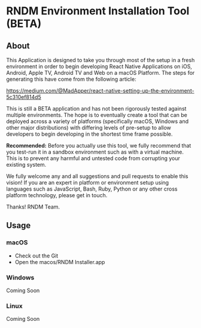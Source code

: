 # RNDM Environment Installation Tool (BETA)

## About

This Application is designed to take you through most of the setup in a fresh environment in order to begin developing React Native Applications on iOS, Android, Apple TV, Android TV and Web on a macOS Platform. The steps for generating this have come from the following article:

https://medium.com/@MadApper/react-native-setting-up-the-environment-5c310ef814d5

This is still a BETA application and has not been rigorously tested against multiple environments. The hope is to eventually create a tool that can be deployed across a variety of platforms (specifically macOS, Windows and other major distributions) with differing levels of pre-setup to allow developers to begin developing in the shortest time frame possible.

**Recommended:** Before you actually use this tool, we fully recommend that you test-run it in a sandbox environment such as with a virtual machine. This is to prevent any harmful and untested code from corrupting your existing system.

We fully welcome any and all suggestions and pull requests to enable this vision! If you are an expert in platform or environment setup using languages such as JavaScript, Bash, Ruby, Python or any other cross platform technology, please get in touch.

Thanks! RNDM Team.

## Usage

### macOS

- Check out the Git
- Open the macos/RNDM Installer.app

### Windows

Coming Soon

### Linux

Coming Soon
